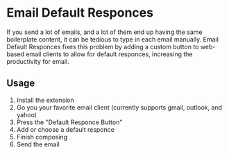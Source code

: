 # Email Default Responces

If you send a lot of emails, and a lot of them end up having the same boilerplate content, it can be tedious to type in each email manually. Email Default Responces fixes this problem by adding a custom button to web-based email clients to allow for default responces, increasing the productivity for email.

## Usage

1. Install the extension
2. Go you your favorite email client (currently supports gmail, outlook, and yahoo)
3. Press the "Default Responce Button"
4. Add or choose a default responce
5. Finish composing
6. Send the email
